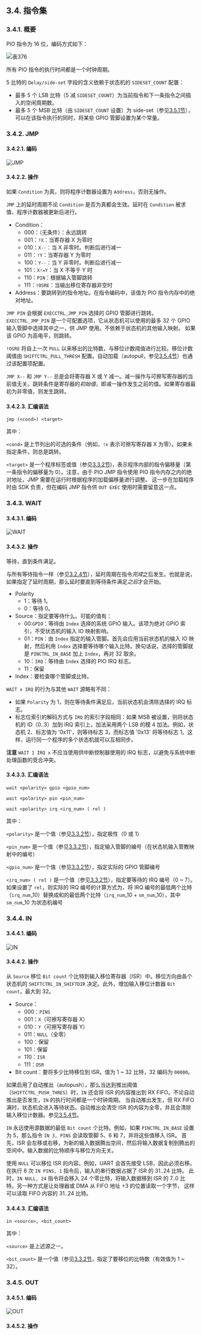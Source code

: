 ## 3.4. 指令集



### 3.4.1. 概要


PIO 指令为 16 位，编码方式如下：

![表376](figures/table-376.png)

所有 PIO 指令的执行时间都是一个时钟周期。

5 比特的 `Delay/side-set` 字段的含义依赖于状态机的 `SIDESET_COUNT` 配置：

- 最多 5 个 LSB 比特（5 减 `SIDESET_COUNT`）为当前指令和下一条指令之间插入的空闲周期数。
- 最多 5 个 MSB 比特（由 `SIDESET_COUNT` 设置）为 side-set（参见[3.5.1节](#351-TODO)），可以在该指令执行的同时，将某些 GPIO 管脚设置为某个常量。


### 3.4.2. JMP

#### 3.4.2.1. 编码

![JMP](figures/instruction-jmp.png)


#### 3.4.2.2. 操作

如果 `Condition` 为真，则将程序计数器设置为 `Address`，否则无操作。

`JMP` 上的延时周期不论 `Condition` 是否为真都会生效。延时在 `Condition` 被求值、程序计数器被更新后进行。

- Condition：
  - 000：（无条件）：永远跳转
  - 001：`!X`：当寄存器 X 为零时
  - 010：`X--`：当 X 非零时。判断后进行减一
  - 011：`!Y`：当寄存器 Y 为零时
  - 100：`Y--`：当 Y 非零时。判断后进行减一
  - 101：`X!=Y`：当 X 不等于 Y 时
  - 110：`PIN`：根据输入管脚跳转
  - 111：`!OSRE`：当输出移位寄存器非空时
- Address：要跳转到的指令地址。在指令编码中，该值为 PIO 指令内存中的绝对地址。

`JMP PIN` 会根据 `EXECCTRL_JMP_PIN` 选择的 GPIO 管脚进行跳转。`EXECCTRL_JMP_PIN` 是一个可配置选项，它从状态机可以使用的最多 32 个 GPIO 输入管脚中选择其中之一，供 JMP 使用。不依赖于状态机的其他输入映射。
如果该 GPIO 为高电平，则跳转。

`!OSRE` 将自上一次 `PULL` 以来移出的比特数，与移位计数阈值进行比较。移位计数阈值由 `SHIFTCTRL_PULL_THRESH` 配置。自动加载（autopull，参见[3.5.4节](section3-5#354-TODO)）也通过该配置项配置。


`JMP X--` 和 `JMP Y--` 总是会将寄存器 X 或 Y 减一。减一操作与可擦写寄存器的当前值无关。跳转条件是寄存器的*初始值*，即减一操作发生之前的值。如果寄存器最初为非零值，则发生跳转。



#### 3.4.2.3. 汇编语法

`jmp (<cond>) <target>`

其中：

`<cond>` 是上节列出的可选的条件（例如，`!x` 表示可擦写寄存器 X 为零）。如果未指定条件，则总是跳转。

`<target>` 是一个程序标签或值（参见[3.3.2节](#332-值))，表示程序内部的指令偏移量（第一条指令的偏移量为 0）。注意，由于 PIO JMP 指令使用 PIO 指令内存之内的绝对地址，JMP 需要在运行时根据程序的加载偏移量进行调整。
这一步在加载程序时由 SDK 负责，但在编码 JMP 指令供 `OUT EXEC` 使用时需要留意这一点。


### 3.4.3. WAIT

#### 3.4.3.1. 编码

![WAIT](figures/instruction-wait.png)


#### 3.4.3.2. 操作

等待，直到条件满足。

与所有等待指令一样（参见[3.2.4节](section3-2#324-等待状态)），延时周期在指令*完成*之后发生。也就是说，如果指定了延时周期，那么延时要直到等待条件满足*之后*才会开始。

- Polarity
  - 1：等待 1。
  - 0：等待 0。
- Source：指定要等待什么。可能的值有：
  - 00:`GPIO`：等待由 `Index` 选择的系统 GPIO 输入。该项为绝对 GPIO 索引，不受状态机的输入 IO 映射影响。
  - 01：`PIN`：由 `Index` 指定的输入管脚。首先会应用当前状态机的输入 IO 映射，然后利用 `Index` 选择要等待哪个输入比特。换句话说，选择的管脚就是 `PINCTRL_IN_BASE` 加上 `Index`，再对 32 取余。
  - 10：`IRQ`：等待由 `Index` 选择的 PIO IRQ 标志。
  - 11：保留
- Index：要检查哪个管脚或比特。

`WAIT x IRQ` 的行为与其他 `WAIT` 源略有不同：

- 如果 `Polarity` 为 1，则在等待条件满足后，当前状态机会清除选择的 IRQ 标志。
- 标志位索引的解码方式与 `IRQ` 的索引字段相同：如果 MSB 被设置，则将状态机的 ID（0..3）加到 IRQ 索引上，加法采用两个 LSB 的模 4 加法。例如，状态机 2、标志值为 '0x11'，则等待标志 3，而标志值 '0x13' 将等待标志 1。这样，运行同一个程序的多个状态机就可以互相同步。

**注意** `WAIT 1 IRQ x` 不应当使用供中断控制器使用的 IRQ 标志，以避免与系统中断处理函数的竞合冲突。


#### 3.4.3.3. 汇编语法

`wait <polarity> gpio <gpio_num>`

`wait <polarity> pin <pin_num>`

`wait <polarity> irq <irq_num> ( rel )`

其中：

`<polarity>` 是一个值（参见[3.3.2节](section3-3#332-值)），指定极性（0 或 1）

`<pin_num>` 是一个值（参见[3.3.2节](section3-3#332-值)），指定输入管脚的编号（在状态机输入管教映射中的编号）

`<gpio_num>` 是一个值（参见[3.3.2节](section3-3#332-值)），指定实际的 GPIO 管脚编号

`<irq_num> ( rel )` 是一个值（参见[3.3.2节](section3-3#332-值)），指定要等待的 IRQ 编号（0 ~ 7）。如果设置了 `rel`，则实际的 IRQ 编号的计算方式为，将 IRQ 编号的最低两个比特（`irq_num`_10）替换成和的最低两个比特（`irq_num`_10 + `sm_num`_10），其中 `sm_num`_10 为状态机编号


### 3.4.4. IN


#### 3.4.4.1. 编码

![IN](figures/instruction-in.png)

#### 3.4.4.2. 操作

从 `Source` 移位 `Bit count` 个比特到输入移位寄存器（ISR）中。移位方向由各个状态机的 `SHIFTCTRL_IN_SHIFTDIR` 决定。此外，增加输入移位计数器 `Bit count`，最大到 32。

- Source：
  - 000：`PINS`
  - 001：`X`（可擦写寄存器 X）
  - 010：`Y`（可擦写寄存器 Y）
  - 011：`NULL`（全零）
  - 100：保留
  - 101：保留
  - 110：`ISR`
  - 111：`OSR`
- Bit count：要将多少比特移位到 ISR。值为 1 ~ 32 比特，32 编码为 `00000`。

如果启用了自动推出（autopush），那么当达到推出阈值（`SHIFTCTRL_PUSH_THRES`）时，`IN` 还会将 ISR 的内容推出到 RX FIFO。不论自动推出是否发生，`IN` 的执行时间都是一个时钟周期。
当自动推出发生，但 RX FIFO 满时，状态机会进入等待状态。自动推出会清空 ISR 的内容为全零，并且会清除输入移位计数器。参见[3.5.4节](section3-5#354-TODO)。

`IN` 永远使用源数据的最低 `Bit count` 个比特。例如，如果 `PINCTRL_IN_BASE` 设置为 5，那么指令 `IN 3, PINS` 会读取管脚 5、6 和 7，并将这些值移入 ISR。
首先，ISR 会左移或右移，为新的输入数据腾出空间，然后将输入数据复制到腾出的空间中。输入数据的比特顺序与移位方向无关。

使用 `NULL` 可以移位 ISR 的内容。例如，UART 会首先接受 LSB，因此必须右移。在执行 8 次 `IN PINS, 1` 指令后，输入的串行数据占据了 ISR 的 31..24 比特。
此时，`IN NULL, 24` 指令将会移入 24 个零比特，将输入数据移到 ISR 的 7..0 比特。另一种方式是让处理器或 DMA 从 FIFO 地址 +3 的位置读取一个字节，
这样可以读取 FIFO 内容的 31..24 比特。

#### 3.4.4.3. 汇编语法

`in <source>, <bit_count>`

其中：

`<source>` 是上述源之一。

`<bit_count>` 是一个值（参见[3.3.2节](section3-3#332_值)，指定了要移位的比特数（有效值为 1 ~ 32）。


### 3.4.5. OUT

#### 3.4.5.1. 编码

![OUT](figures/instruction-out.png)

#### 3.4.5.2. 操作





